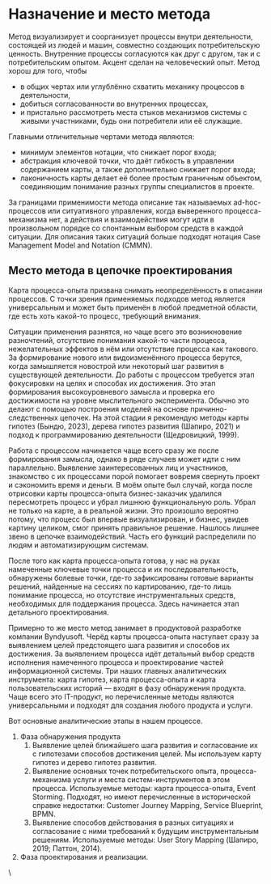 # Назначение и место метода

Метод визуализирует и соорганизует процессы внутри деятельности, состоящей из людей и машин, совместно создающих потребительскую ценность. Внутренние процессы согласуются как друг с другом, так и с потребительским опытом. Акцент сделан на человеческий опыт. Метод хорош для того, чтобы

* в общих чертах или углублённо схватить механику процессов в деятельности,
* добиться согласованности во внутренних процессах,
* и пристально рассмотреть места стыков механизмов системы с живыми участниками, будь они потребители или её служащие.

Главными отличительные чертами метода являются:

* минимум элементов нотации, что снижает порог входа;
* абстракция ключевой точки, что даёт гибкость в управлении содержанием карты, а также дополнительно снижает порог входа;
* лаконичность карты делает её более простым граничным объектом, соединяющим понимание разных группы специалистов в проекте.

За границами применимости метода описание так называемых ad-hoc-процессов или ситуативного управления, когда выверенного процесса-механизма нет, а действия и взаимодействия могут идти в произвольном порядке со спонтанным выбором средств в каждой ситуации. Для описания таких ситуаций больше подходят нотация Case Management Model and Notation (CMMN).

## Место метода в цепочке проектирования

Карта процесса-опыта призвана снимать неопределённость в описании процессов. С точки зрения применяемых подходов метод является универсальным и может быть применён в любой предметной области, где есть хоть какой-то процесс, требующий внимания.

Ситуации применения разнятся, но чаще всего это возникновение разночтений, отсутствие понимания какой-то части процесса, нежелательных эффектов в нём или отсутствие процесса как такового. За формирование нового или видоизменённого процесса берутся, когда замышляется новострой или некоторый шаг развития в существующей деятельности. До работы с процессом требуется этап фокусировки на целях и способах их достижения. Это этап формирования высокоуровневого замысла и проверка его достижимости на уровне мыслительного эксперимента. Обычно это делают с помощью построения моделей на основе причинно-следственных цепочек. На этой стадии я рекомендую методы карты гипотез (Бындю, 2023), дерева гипотез развития (Шапиро, 2021) и подход к программированию деятельности (Щедровицкий, 1999).

Работа с процессом начинается чаще всего сразу же после формирования замысла, однако в ряде случаев может идти с ним параллельно. Выявление заинтересованных лиц и участников, знакомство с их процессами порой помогает вовремя свернуть проект и сэкономить время и деньги. В моём опыте был случай, когда после отрисовки карты процесса-опыта бизнес-заказчик удалился пересмотреть процесс и убрал лишнюю функциональную роль. Убрал не только на карте, а в реальной жизни. Это произошло вероятно потому, что процесс был впервые визуализирован, и бизнес, увидев картину целиком, смог принять правильное решение. Нашлось лишнее звено в цепочке взаимодействий. Часть его функций распределили по людям и автоматизирующим системам.

После того как карта процесса-опыта готова, у нас на руках намеченные ключевые точки процесса и их последовательность, обнаружены болевые точки, где-то зафиксированы готовые варианты решений, найденные на сессиях по картированию, где-то лишь понимание процесса, но отсутствие инструментальных средств, необходимых для поддержания процесса. Здесь начинается этап детального проектирования.

Примерно то же место метод занимает в продуктовой разработке компании Byndyusoft. Черёд карты процесса-опыта наступает сразу за выявлением целей предстоящего шага развития и способов их достижения. За выявлением процесса идёт детальный выбор средств исполнения намеченного процесса и проектирование частей информационной системы. Три наших главных аналитических инструмента: карта гипотез, карта процесса-опыта и карта пользовательских историй — входят в фазу обнаружения продукта. Чаще всего это IT-продукт, но перечисленные методы являются универсальными и подходят для создания любого продукта и услуги.

Вот основные аналитические этапы в нашем процессе.

1. Фаза обнаружения продукта
   1. Выявление целей ближайшего шага развития и согласование их с гипотезами способов достижения целей. Мы используем карту гипотез и дерево гипотез развития.
   2. Выявление основных точек потребительского опыта, процесса-механизма услуги и места систем-инструментов в этом процесса. Используемые методы: карта процесса-опыта, Event Storming. Подходят, но имеют перечисленные в исторической справке недостатки: Customer Journey Mapping, Service Blueprint, BPMN.
   3. Выявление способов действования в разных ситуациях и согласование с ними требований к будущим инструментальным решениям. Используемые методы: User Story Mapping (Шапиро, 2019; Паттон, 2014).
2. Фаза проектирования и реализации.

\
